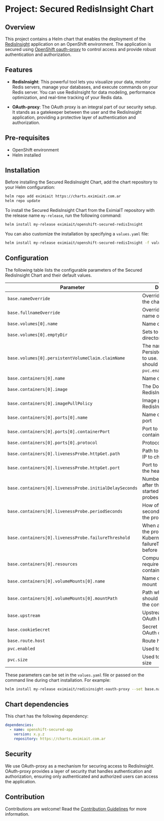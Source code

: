 # Project: Secured RedisInsight Chart 

## Overview
This project contains a Helm chart that enables the deployment of the
[RedisInsight](https://github.com/RedisInsight/RedisInsight) application on an OpenShift environment.
The application is secured using [OpenShift oauth-proxy](https://github.com/openshift/oauth-proxy) to control access and provide robust authentication and authorization. 

## Features
- **RedisInsight**: This powerful tool lets you visualize your data, monitor Redis servers, manage your databases, and execute commands on your Redis server. You can use RedisInsight for data modeling, performance optimization, and real-time tracking of your Redis data.

- **OAuth-proxy**: The OAuth proxy is an integral part of our security setup. It stands as a gatekeeper between the user and the RedisInsight application, providing a protective layer of authentication and authorization.

## Pre-requisites

- OpenShift environment
- Helm installed

## Installation

Before installing the Secured RedisInsight Chart, add the chart repository to your Helm configuration:

```sh
helm repo add eximiait https://charts.eximiait.com.ar
helm repo update
```

To install the Secured RedisInsight Chart from the EximiaIT repository with the release name `my-release`, run the following command:

```sh
helm install my-release eximiait/openshift-secured-redisInsight
```

You can also customize the installation by specifying a `values.yaml` file:

```sh
helm install my-release eximiait/openshift-secured-redisInsight -f values.yaml
```

## Configuration

The following table lists the configurable parameters of the Secured RedisInsight Chart and their default values.

| Parameter                                              | Description                                                                                                                             | Default                                          |
|--------------------------------------------------------|-----------------------------------------------------------------------------------------------------------------------------------------|--------------------------------------------------|
| `base.nameOverride`                                    | Overrides the name of the chart                                                                                                         | `"redisinsight"`                                 |
| `base.fullnameOverride`                                | Overrides the full name of the chart                                                                                                    | `"redisinsight"`                                 |
| `base.volumes[0].name`                                 | Name of the volume                                                                                                                      | `"db"`                                           |
| `base.volumes[0].emptyDir`                             | Sets to use an empty directory as volume                                                                                                | `{}`                                             |
| `base.volumes[0].persistentVolumeClaim.claimName`      | The name of PersistentVolumeClaim to use. If selected, you should set `pvc.enabled: true`. | `storage-claim`                                           |
| `base.containers[0].name`                              | Name of the container                                                                                                                   | `"app"`                                          |
| `base.containers[0].image`                             | The Docker image for RedisInsight                                                                                                       | `"redislabs/redisinsight:1.14.0"`                |
| `base.containers[0].imagePullPolicy`                   | Image pull policy for RedisInsight                                                                                                      | `"IfNotPresent"`                                 |
| `base.containers[0].ports[0].name`                     | Name of the exposed port                                                                                                                | `"http"`                                         |
| `base.containers[0].ports[0].containerPort`            | Port to expose on the container's IP address                                                                                            | `8001`                                           |
| `base.containers[0].ports[0].protocol`                 | Protocol for the port                                                                                                                   | `"TCP"`                                          |
| `base.containers[0].livenessProbe.httpGet.path`        | Path to access on the IP to check the health                                                                                            | `"/healthcheck/"`                                |
| `base.containers[0].livenessProbe.httpGet.port`        | Port to use to check the health                                                                                                         | `8001`                                           |
| `base.containers[0].livenessProbe.initialDelaySeconds` | Number of seconds after the container has started before liveness probes are initiated                                                  | `5`                                              |
| `base.containers[0].livenessProbe.periodSeconds`       | How often (in seconds) to perform the probe                                                                                             | `5`                                              |
| `base.containers[0].livenessProbe.failureThreshold`    | When a Pod starts and the probe fails, Kubernetes will try failureThreshold times before giving up                                      | `2`                                              |
| `base.containers[0].resources`                         | Compute resources required by the container                                                                                             | `{}`                                             |
| `base.containers[0].volumeMounts[0].name`              | Name of the volume mount                                                                                                                | `"db"`                                           |
| `base.containers[0].volumeMounts[0].mountPath`         | Path where the volume should be mounted in the container                                                                                | `"/db"`                                          |
| `base.upstream`                                        | Upstream URL for the OAuth Proxy                                                                                                        | `"http://localhost:8001"`                        |
| `base.cookieSecret`                                    | Secret used to encrypt OAuth cookies                                                                                                    | `"bA7kPuPzko-igWaLPhVDWVj_VhENVnVcHce6rYQwu_s="` |
| `base.route.host`                                      | Route host                                                                                                                              | `changeme.org` |
| `pvc.enabled`                                          | Used to create a PVC                                                                                                                    | `false` |
| `pvc.size`                                             | Used to indicate a PVC size                                                                                                             | `1Gi` |
These parameters can be set in the `values.yaml` file or passed on the command line during chart installation. For example:

```sh
helm install my-release eximiait/redisinsight-oauth-proxy --set base.nameOverride=myapp
```

## Chart dependencies

This chart has the following dependency:

```yaml
dependencies:
  - name: openshift-secured-app
    version: x.y.z
    repository: https://charts.eximiait.com.ar
```

## Security

We use OAuth-proxy as a mechanism for securing access to RedisInsight. OAuth-proxy provides a layer of security that handles authentication and authorization, ensuring only authenticated and authorized users can access the application.

## Contribution

Contributions are welcome! Read the [Contribution Guidelines](../CONTRIBUTING.md) for more information.
